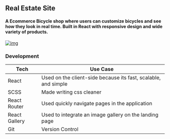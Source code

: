 ## Real Estate Site 

#### A Ecommerce Bicycle shop where users can customize bicycles and see how they look in real time. Built in React with responsive design and wide variety of products.


[![img](https://portimgaz.s3.amazonaws.com/Bsite.png)](https://bikeshopc.netlify.com/)


### Development

| Tech | Use Case |
| ------ | ------ |
| React | Used on the client-side because its fast, scalable, and simple |
| SCSS | Made writing css cleaner |
| React Router | Used quickly navigate pages in the application |
| React Gallery | Used to integrate an image gallery on the landing page |
| Git | Version Control |

